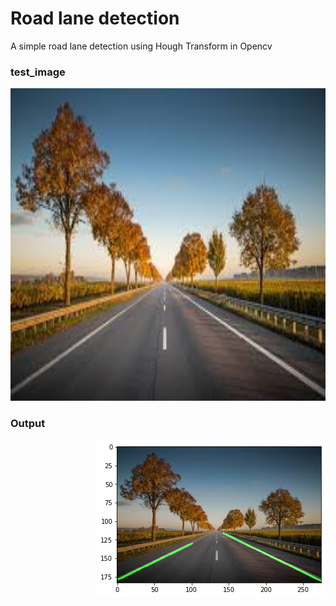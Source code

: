 # Road lane detection

A simple road lane detection using Hough Transform in Opencv

### test_image
<p align="right"> 
  <kbd>
    <a href="https://github.com/okoliechykwuka/Road-lane-detection/blob/master/" target="_blank"><img src="road.jpg" height = "500">
  </a>
  </kbd>
</p>

### Output
<p align="right"> 
  <kbd>
    <a href="https://github.com/okoliechykwuka/Road-lane-detection/blob/master/output_image.png" target="_blank"><img src="output_image.png">
  </a>
  </kbd>
</p>

